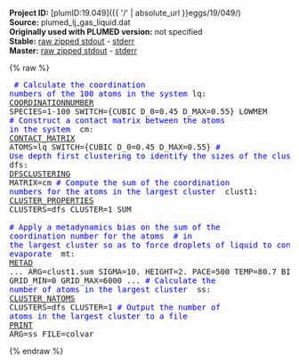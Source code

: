 **Project ID:** [plumID:19.049]({{ '/' | absolute_url }}eggs/19/049/)  
**Source:** plumed_lj_gas_liquid.dat  
**Originally used with PLUMED version:** not specified  
**Stable:** [raw zipped stdout](plumed_lj_gas_liquid.dat.plumed.stdout.txt.zip) - [stderr](plumed_lj_gas_liquid.dat.plumed.stderr)  
**Master:** [raw zipped stdout](plumed_lj_gas_liquid.dat.plumed_master.stdout.txt.zip) - [stderr](plumed_lj_gas_liquid.dat.plumed_master.stderr)  

{% raw %}<pre>
<span style="color:blue"># Calculate the coordination numbers of the 100 atoms in the system</span>
lq: <a href="https://plumed.github.io/doc-master/user-doc/html/_c_o_o_r_d_i_n_a_t_i_o_n_n_u_m_b_e_r.html">COORDINATIONNUMBER</a> SPECIES=1-100 SWITCH={CUBIC D_0=0.45  D_MAX=0.55} LOWMEM
<span style="color:blue"># Construct a contact matrix between the atoms in the system   </span>
cm: <a href="https://plumed.github.io/doc-master/user-doc/html/_c_o_n_t_a_c_t__m_a_t_r_i_x.html">CONTACT_MATRIX</a> ATOMS=lq  SWITCH={CUBIC D_0=0.45  D_MAX=0.55} 
<span style="color:blue"># Use depth first clustering to identify the sizes of the clusters                     </span>
dfs: <a href="https://plumed.github.io/doc-master/user-doc/html/_d_f_s_c_l_u_s_t_e_r_i_n_g.html">DFSCLUSTERING</a> MATRIX=cm 
<span style="color:blue"># Compute the sum of the coordination numbers for the atoms in the largest cluster                                                         </span>
clust1: <a href="https://plumed.github.io/doc-master/user-doc/html/_c_l_u_s_t_e_r__p_r_o_p_e_r_t_i_e_s.html">CLUSTER_PROPERTIES</a> CLUSTERS=dfs CLUSTER=1 SUM  
<span style="color:blue"># Apply a metadynamics bias on the sum of the coordination number for the atoms </span>
<span style="color:blue"># in the largest cluster so as to force droplets of liquid to condense and evaporate </span>
mt: <a href="https://plumed.github.io/doc-master/user-doc/html/_m_e_t_a_d.html">METAD</a> ...
 ARG=clust1.sum SIGMA=10. HEIGHT=2. PACE=500 
 TEMP=80.7 BIASFACTOR=50 GRID_MIN=0 GRID_MAX=6000
... 
<span style="color:blue"># Calculate the number of atoms in the largest cluster </span>
ss: <a href="https://plumed.github.io/doc-master/user-doc/html/_c_l_u_s_t_e_r__n_a_t_o_m_s.html">CLUSTER_NATOMS</a> CLUSTERS=dfs CLUSTER=1
<span style="color:blue"># Output the number of atoms in the largest cluster to a file</span>
<a href="https://plumed.github.io/doc-master/user-doc/html/_p_r_i_n_t.html">PRINT</a> ARG=ss FILE=colvar
</pre>{% endraw %}
